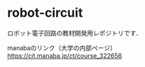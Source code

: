 # robot-circuit

ロボット電子回路の教材開発用レポジトリです．

manabaのリンク（大学の内部ページ）
https://cit.manaba.jp/ct/course_322656
